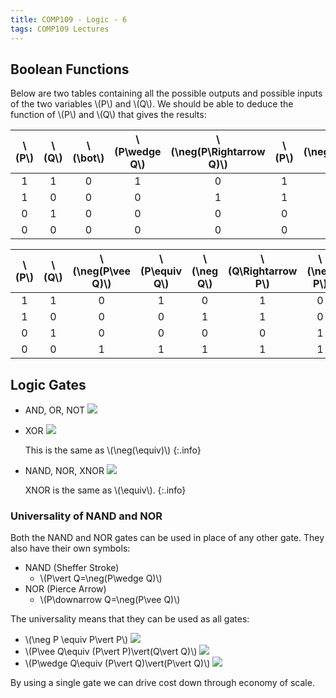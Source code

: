 ```yaml
---
title: COMP109 - Logic - 6
tags: COMP109 Lectures
---
```

## Boolean Functions
Below are two tables containing all the possible outputs and possible inputs of the two variables &#92;(P&#92;) and &#92;(Q&#92;). We should be able to deduce the function of &#92;(P&#92;) and &#92;(Q&#92;) that gives the results:

| &#92;(P&#92;) | &#92;(Q&#92;) | &#92;(\bot&#92;) | &#92;(P\wedge Q&#92;) | &#92;(\neg(P\Rightarrow Q)&#92;) | &#92;(P&#92;) | &#92;(\neg(Q\Rightarrow P)&#92;) | &#92;(Q&#92;) | &#92;(\neg(P\equiv Q)&#92;) | &#92;(P\vee Q&#92;) |
| :-: | :-: | :-: | :-: | :-: | :-: | :-: | :-: | :-: | :-: |
| 1 | 1 | 0 | 1 | 0 | 1 | 0 | 1 | 0 | 1 |
| 1 | 0 | 0 | 0 | 1 | 1 | 0 | 0 | 1 | 1 |
| 0 | 1 | 0 | 0 | 0 | 0 | 1 | 1 | 1 | 1 |
| 0 | 0 | 0 | 0 | 0 | 0 | 0 | 0 | 0 | 0 |

| &#92;(P&#92;) | &#92;(Q&#92;) | &#92;(\neg(P\vee Q)&#92;) | &#92;(P\equiv Q&#92;) | &#92;(\neg Q&#92;) | &#92;(Q\Rightarrow P&#92;) | &#92;(\neg P&#92;) | &#92;(P\Rightarrow Q&#92;) | &#92;(\neg(P\wedge Q)&#92;) | &#92;(\top&#92;) |
| :-: | :-: | :-: | :-: | :-: | :-: | :-: | :-: | :-: | :-: |
| 1 | 1 | 0 | 1 | 0 | 1 | 0 | 1 | 0 | 1 |
| 1 | 0 | 0 | 0 | 1 | 1 | 0 | 0 | 1 | 1 |
| 0 | 1 | 0 | 0 | 0 | 0 | 1 | 1 | 1 | 1 |
| 0 | 0 | 1 | 1 | 1 | 1 | 1 | 1 | 1 | 1 |

## Logic Gates
* AND, OR, NOT
	![]({{site.baseurl}}/assets/COMP107/Lectures/2020-12-07-2-1.svg)
* XOR
	![]({{site.baseurl}}/assets/COMP107/Lectures/2020-12-07-2-1.svg)
	
	This is the same as &#92;(\neg(\equiv)&#92;)
	{:.info}
* NAND, NOR, XNOR
	![]({{site.baseurl}}/assets/COMP107/Lectures/2020-12-07-2-1.svg)
	
	XNOR is the same as &#92;(\equiv&#92;).
	{:.info}

### Universality of NAND and NOR
Both the NAND and NOR gates can be used in place of any other gate. They also have their own symbols:

* NAND (Sheffer Stroke)
	* &#92;(P\vert Q=\neg(P\wedge Q)&#92;)
* NOR (Pierce Arrow)
	* &#92;(P\downarrow Q=\neg(P\vee Q)&#92;)
	
The universality means that they can be used as all gates:

* &#92;(\neg P \equiv P\vert P&#92;)
	![]({{site.baseurl}}/assets/COMP107/Lectures/2020-12-07-2-4.svg)
* &#92;(P\vee Q\equiv (P\vert P)\vert(Q\vert Q)&#92;)
	![]({{site.baseurl}}/assets/COMP107/Lectures/2020-12-07-2-5.svg)
* &#92;(P\wedge Q\equiv (P\vert Q)\vert(P\vert Q)&#92;)
	![]({{site.baseurl}}/assets/COMP107/Lectures/2020-12-07-2-6.svg)
	
By using a single gate we can drive cost down through economy of scale.
